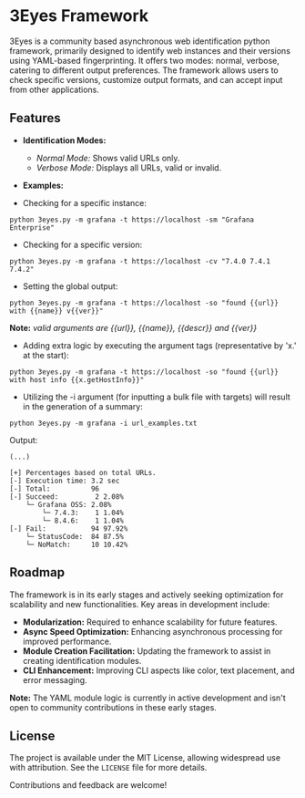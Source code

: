 # 3Eyes Framework

3Eyes is a community based asynchronous web identification python framework, primarily designed to identify web instances and their versions using YAML-based fingerprinting. It offers two modes: normal, verbose, catering to different output preferences. The framework allows users to check specific versions, customize output formats, and can accept input from other applications.

## Features

- **Identification Modes:**
  - *Normal Mode:* Shows valid URLs only.
  - *Verbose Mode:* Displays all URLs, valid or invalid.

- **Examples:**

- Checking for a specific instance: 
```
python 3eyes.py -m grafana -t https://localhost -sm "Grafana Enterprise" 
```

- Checking for a specific version: 
```
python 3eyes.py -m grafana -t https://localhost -cv "7.4.0 7.4.1 7.4.2" 
```

- Setting the global output: 
```
python 3eyes.py -m grafana -t https://localhost -so "found {{url}} with {{name}} v{{ver}}"
```
**Note:** *valid arguments are {{url}}, {{name}}, {{descr}} and {{ver}}*

- Adding extra logic by executing the argument tags (representative by 'x.' at the start): 
```
python 3eyes.py -m grafana -t https://localhost -so "found {{url}} with host info {{x.getHostInfo}}"
```
- Utilizing the -i argument (for inputting a bulk file with targets) will result in the generation of a summary:
```
python 3eyes.py -m grafana -i url_examples.txt
```
Output:
```
(...)

[+] Percentages based on total URLs.
[-] Execution time: 3.2 sec
[-] Total:          96
[-] Succeed:         2 2.08%
    └─ Grafana OSS: 2.08%
        └─ 7.4.3:    1 1.04%
        └─ 8.4.6:    1 1.04%
[-] Fail:           94 97.92%
    └─ StatusCode:  84 87.5%
    └─ NoMatch:     10 10.42%
```

## Roadmap

The framework is in its early stages and actively seeking optimization for scalability and new functionalities. Key areas in development include:

- **Modularization:** Required to enhance scalability for future features.
- **Async Speed Optimization:** Enhancing asynchronous processing for improved performance.
- **Module Creation Facilitation:** Updating the framework to assist in creating identification modules.
- **CLI Enhancement:** Improving CLI aspects like color, text placement, and error messaging.

**Note:** The YAML module logic is currently in active development and isn't open to community contributions in these early stages.

## License

The project is available under the MIT License, allowing widespread use with attribution. See the `LICENSE` file for more details.

Contributions and feedback are welcome!